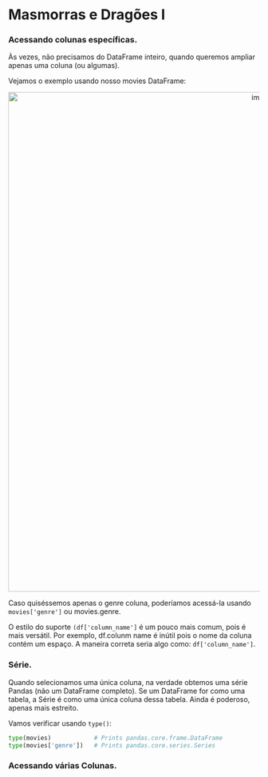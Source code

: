 # Masmorras e Dragões I

### Acessando colunas específicas.
Às vezes, não precisamos do DataFrame inteiro, quando queremos ampliar apenas uma coluna (ou algumas).

Vejamos o exemplo usando nosso movies DataFrame:

<div align="center">
  <img width="1000" alt="image" src="https://github.com/user-attachments/assets/d62f7dde-5b39-489e-9c48-29ed0f3fac5f" />
</div>

Caso quiséssemos apenas o genre coluna, poderíamos acessá-la usando `movies['genre']` ou movies.genre.

O estilo do suporte `(df['column_name']` é um pouco mais comum, pois é mais versátil. Por exemplo, df.colunm name é inútil pois o nome da coluna contém um espaço. A maneira correta seria algo como: `df['column_name']`.

### Série.
Quando selecionamos uma única coluna, na verdade obtemos uma série Pandas (não um DataFrame completo). Se um DataFrame for como uma tabela, a Série é como uma única coluna dessa tabela. Ainda é poderoso, apenas mais estreito.

Vamos verificar usando `type()`:

```python
type(movies)            # Prints pandas.core.frame.DataFrame
type(movies['genre'])   # Prints pandas.core.series.Series
```

### Acessando várias Colunas.
